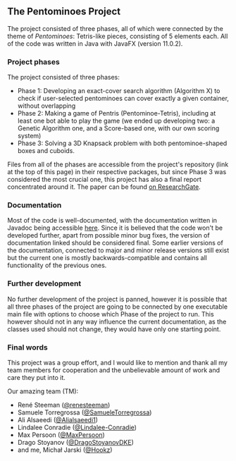 ## The Pentominoes Project

The project consisted of three phases, all of which were connected by the theme of *Pentominoes*: Tetris-like pieces, consisting of 5 elements each. All of the code was written in Java with JavaFX (version 11.0.2).

### Project phases
The project consisted of three phases:
* Phase 1: Developing an exact-cover search algorithm (Algorithm X) to check if user-selected pentominoes can cover exactly a given container, without overlapping
* Phase 2: Making a game of Pentris (Pentominoe-Tetris), including at least one bot able to play the game (we ended up developing two: a Genetic Algorithm one, and a Score-based one, with our own scoring system)
* Phase 3: Solving a 3D Knapsack problem with both pentominoe-shaped boxes and cuboids.

Files from all of the phases are accessible from the project's repository (link at the top of this page) in their respective packages, but since Phase 3 was considered the most crucial one, this project has also a final report concentrated around it. The paper can be found [on ResearchGate](https://www.researchgate.net/publication/338749799_3D_Knapsack_Problem).

### Documentation
Most of the code is well-documented, with the documentation written in Javadoc being accessible [here](javadoc). Since it is believed that the code won't be developed further, apart from possible minor bug fixes, the version of documentation linked should be considered final. Some earlier versions of the documentation, connected to major and minor release versions still exist but the current one is mostly backwards-compatible and contains all functionality of the previous ones.

### Further development

No further development of the project is panned, however it is possible that all three phases of the project are going to be connected by one executable main file with options to choose which Phase of the project to run. This however should not in any way influence the current documentation, as the classes used should not change, they would have only one starting point.

### Final words

This project was a group effort, and I would like to mention and thank all my team members for cooperation and the unbelievable amount of work and care they put into it.

Our amazing team (TM):
* René Steeman ([@renesteeman](https://github.com/renesteeman))
* Samuele Torregrossa ([@SamueleTorregrossa](https://github.com/SamueleTorregrossa))
* Ali Alsaeedi ([@Alialsaeedi1](https://github.com/Alialsaeedi1))
* Lindalee Conradie ([@Lindalee-Conradie](https://github.com/Lindalee-Conradie))
* Max Persoon ([@MaxPersoon](https://github.com/MaxPersoon))
* Drago Stoyanov ([@DragoStoyanovDKE](https://github.com/DragoStoyanovDKE))
* and me, Michał Jarski ([@Hookz](https://www.github.com/Hookz))
